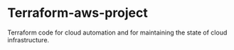 # Terraform-aws-project

Terraform code for cloud automation and for maintaining the state of cloud infrastructure.

